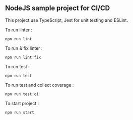 ## NodeJS sample project for CI/CD

This project use TypeScript, Jest for unit testing and ESLint.

To run linter :
```
npm run lint
```

To run & fix linter :
```
npm run lint:fix
```

To run test :
```
npm run test
```

To run test and collect coverage :
```
npm run test:ci
```

To start project :
```
npm run start
```